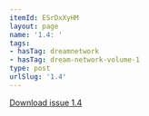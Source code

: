 ```yaml
---
itemId: ESrDxXyHM
layout: page
name: '1.4: '
tags:
- hasTag: dreamnetwork
- hasTag: dream-network-volume-1
type: post
urlSlug: '1.4'
---
```

<a href="files/pdfs/Volume_1/1.4_Fusion_Volume_1_No._4_of_The_Dream_Network_Bulletin.pdf" download="">Download issue 1.4</a>